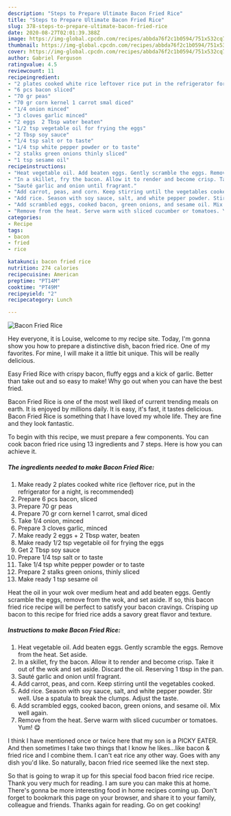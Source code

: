 ```yaml
---
description: "Steps to Prepare Ultimate Bacon Fried Rice"
title: "Steps to Prepare Ultimate Bacon Fried Rice"
slug: 378-steps-to-prepare-ultimate-bacon-fried-rice
date: 2020-08-27T02:01:39.388Z
image: https://img-global.cpcdn.com/recipes/abbda76f2c1b0594/751x532cq70/bacon-fried-rice-recipe-main-photo.jpg
thumbnail: https://img-global.cpcdn.com/recipes/abbda76f2c1b0594/751x532cq70/bacon-fried-rice-recipe-main-photo.jpg
cover: https://img-global.cpcdn.com/recipes/abbda76f2c1b0594/751x532cq70/bacon-fried-rice-recipe-main-photo.jpg
author: Gabriel Ferguson
ratingvalue: 4.5
reviewcount: 11
recipeingredient:
- "2 plates cooked white rice leftover rice put in the refrigerator for a night is recommended"
- "6 pcs bacon sliced"
- "70 gr peas"
- "70 gr corn kernel 1 carrot smal diced"
- "1/4 onion minced"
- "3 cloves garlic minced"
- "2 eggs  2 Tbsp water beaten"
- "1/2 tsp vegetable oil for frying the eggs"
- "2 Tbsp soy sauce"
- "1/4 tsp salt or to taste"
- "1/4 tsp white pepper powder or to taste"
- "2 stalks green onions thinly sliced"
- "1 tsp sesame oil"
recipeinstructions:
- "Heat vegetable oil. Add beaten eggs. Gently scramble the eggs. Remove from the heat. Set aside."
- "In a skillet, fry the bacon. Allow it to render and become crisp. Take it out of the wok and set aside. Discard the oil. Reserving 1 tbsp in the pan."
- "Sauté garlic and onion until fragrant."
- "Add carrot, peas, and corn. Keep stirring until the vegetables cooked."
- "Add rice. Season with soy sauce, salt, and white pepper powder. Stir well. Use a spatula to break the clumps. Adjust the taste."
- "Add scrambled eggs, cooked bacon, green onions, and sesame oil. Mix well again."
- "Remove from the heat. Serve warm with sliced cucumber or tomatoes. Yum! 😋"
categories:
- Recipe
tags:
- bacon
- fried
- rice

katakunci: bacon fried rice 
nutrition: 274 calories
recipecuisine: American
preptime: "PT14M"
cooktime: "PT49M"
recipeyield: "2"
recipecategory: Lunch

---
```



![Bacon Fried Rice](https://img-global.cpcdn.com/recipes/abbda76f2c1b0594/751x532cq70/bacon-fried-rice-recipe-main-photo.jpg)

Hey everyone, it is Louise, welcome to my recipe site. Today, I'm gonna show you how to prepare a distinctive dish, bacon fried rice. One of my favorites. For mine, I will make it a little bit unique. This will be really delicious.

Easy Fried Rice with crispy bacon, fluffy eggs and a kick of garlic. Better than take out and so easy to make! Why go out when you can have the best fried.

Bacon Fried Rice is one of the most well liked of current trending meals on earth. It is enjoyed by millions daily. It is easy, it's fast, it tastes delicious. Bacon Fried Rice is something that I have loved my whole life. They are fine and they look fantastic.


To begin with this recipe, we must prepare a few components. You can cook bacon fried rice using 13 ingredients and 7 steps. Here is how you can achieve it.

<!--inarticleads1-->

##### The ingredients needed to make Bacon Fried Rice:

1. Make ready 2 plates cooked white rice (leftover rice, put in the refrigerator for a night, is recommended)
1. Prepare 6 pcs bacon, sliced
1. Prepare 70 gr peas
1. Prepare 70 gr corn kernel 1 carrot, smal diced
1. Take 1/4 onion, minced
1. Prepare 3 cloves garlic, minced
1. Make ready 2 eggs + 2 Tbsp water, beaten
1. Make ready 1/2 tsp vegetable oil for frying the eggs
1. Get 2 Tbsp soy sauce
1. Prepare 1/4 tsp salt or to taste
1. Take 1/4 tsp white pepper powder or to taste
1. Prepare 2 stalks green onions, thinly sliced
1. Make ready 1 tsp sesame oil


Heat the oil in your wok over medium heat and add beaten eggs. Gently scramble the eggs, remove from the wok, and set aside. If so, this bacon fried rice recipe will be perfect to satisfy your bacon cravings. Crisping up bacon to this recipe for fried rice adds a savory great flavor and texture. 

<!--inarticleads2-->

##### Instructions to make Bacon Fried Rice:

1. Heat vegetable oil. Add beaten eggs. Gently scramble the eggs. Remove from the heat. Set aside.
1. In a skillet, fry the bacon. Allow it to render and become crisp. Take it out of the wok and set aside. Discard the oil. Reserving 1 tbsp in the pan.
1. Sauté garlic and onion until fragrant.
1. Add carrot, peas, and corn. Keep stirring until the vegetables cooked.
1. Add rice. Season with soy sauce, salt, and white pepper powder. Stir well. Use a spatula to break the clumps. Adjust the taste.
1. Add scrambled eggs, cooked bacon, green onions, and sesame oil. Mix well again.
1. Remove from the heat. Serve warm with sliced cucumber or tomatoes. Yum! 😋


I think I have mentioned once or twice here that my son is a PICKY EATER. And then sometimes I take two things that I know he likes…like bacon &amp; fried rice and I combine them. I can&#39;t eat rice any other way. Goes with any dish you&#39;d like. So naturally, bacon fried rice seemed like the next step. 

So that is going to wrap it up for this special food bacon fried rice recipe. Thank you very much for reading. I am sure you can make this at home. There's gonna be more interesting food in home recipes coming up. Don't forget to bookmark this page on your browser, and share it to your family, colleague and friends. Thanks again for reading. Go on get cooking!
